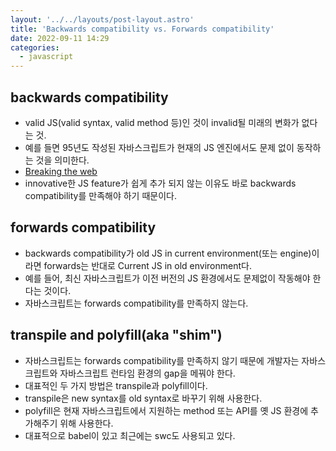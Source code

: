 ```yaml
---
layout: '../../layouts/post-layout.astro'
title: 'Backwards compatibility vs. Forwards compatibility'
date: 2022-09-11 14:29
categories:
  - javascript
---
```


## backwards compatibility

- valid JS(valid syntax, valid method 등)인 것이 invalid될 미래의 변화가 없다는 것.
- 예를 들면 95년도 작성된 자바스크립트가 현재의 JS 엔진에서도 문제 없이 동작하는 것을 의미한다.
- [Breaking the web](https://github.com/tc39/tc39.github.io/issues/57)
- innovative한 JS feature가 쉽게 추가 되지 않는 이유도 바로 backwards compatibility를 만족해야 하기 때문이다.

## forwards compatibility

- backwards compatibility가 old JS in current environment(또는 engine)이라면 forwards는 반대로 Current JS in old environment다.
- 예를 들어, 최신 자바스크립트가 이전 버전의 JS 환경에서도 문제없이 작동해야 한다는 것이다.
- 자바스크립트는 forwards compatibility를 만족하지 않는다.

## transpile and polyfill(aka "shim")

- 자바스크립트는 forwards compatibility를 만족하지 않기 때문에 개발자는 자바스크립트와 자바스크립트 런타임 환경의 gap을 메꿔야 한다.
- 대표적인 두 가지 방법은 transpile과 polyfill이다.
- transpile은 new syntax를 old syntax로 바꾸기 위해 사용한다.
- polyfill은 현재 자바스크립트에서 지원하는 method 또는 API를 옛 JS 환경에 추가해주기 위해 사용한다.
- 대표적으로 babel이 있고 최근에는 swc도 사용되고 있다.
